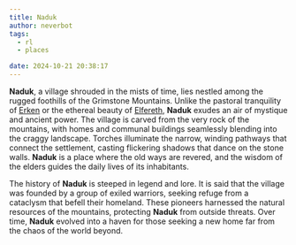 ```yaml
---
title: Naduk
author: neverbot
tags:
  - rl
  - places

date: 2024-10-21 20:38:17
---
```


**Naduk**, a village shrouded in the mists of time, lies nestled among the rugged foothills of the Grimstone Mountains. Unlike the pastoral tranquility of [Erken](../erken/) or the ethereal beauty of [Elfereth](../elfereth/), **Naduk** exudes an air of mystique and ancient power. The village is carved from the very rock of the mountains, with homes and communal buildings seamlessly blending into the craggy landscape. Torches illuminate the narrow, winding pathways that connect the settlement, casting flickering shadows that dance on the stone walls. **Naduk** is a place where the old ways are revered, and the wisdom of the elders guides the daily lives of its inhabitants.

The history of **Naduk** is steeped in legend and lore. It is said that the village was founded by a group of exiled warriors, seeking refuge from a cataclysm that befell their homeland. These pioneers harnessed the natural resources of the mountains, protecting **Naduk** from outside threats. Over time, **Naduk** evolved into a haven for those seeking a new home far from the chaos of the world beyond.
